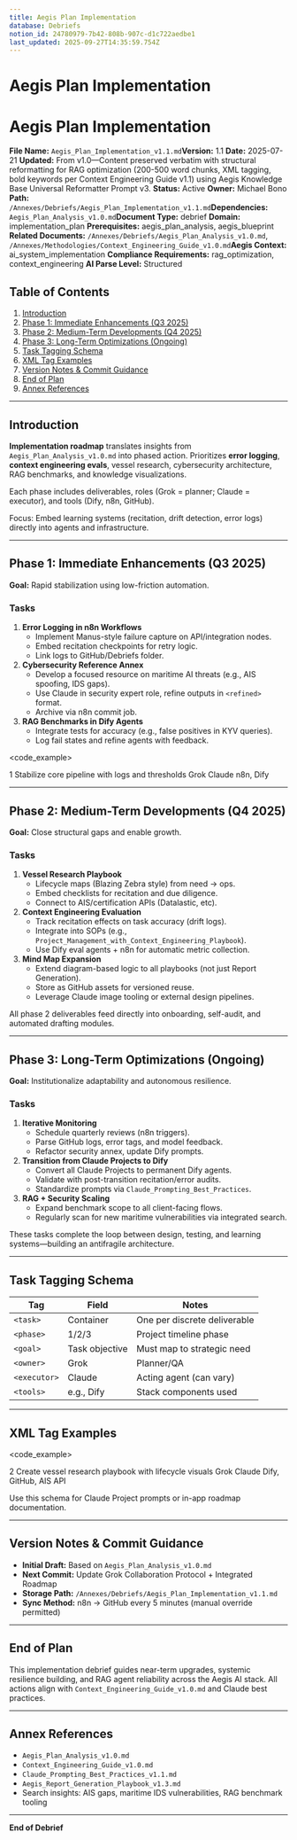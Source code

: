 ```yaml
---
title: Aegis Plan Implementation
database: Debriefs
notion_id: 24780979-7b42-808b-907c-d1c722aedbe1
last_updated: 2025-09-27T14:35:59.754Z
---
```


# Aegis Plan Implementation


# Aegis Plan Implementation


**File Name:** `Aegis_Plan_Implementation_v1.1.md`**Version:** 1.1
**Date:** 2025-07-21
**Updated:** From v1.0—Content preserved verbatim with structural reformatting for RAG optimization (200-500 word chunks, XML tagging, bold keywords per Context Engineering Guide v1.1) using Aegis Knowledge Base Universal Reformatter Prompt v3.
**Status:** Active
**Owner:** Michael Bono
**Path:** `/Annexes/Debriefs/Aegis_Plan_Implementation_v1.1.md`**Dependencies:** `Aegis_Plan_Analysis_v1.0.md`**Document Type:** debrief
**Domain:** implementation\_plan
**Prerequisites:** aegis\_plan\_analysis, aegis\_blueprint
**Related Documents:** `/Annexes/Debriefs/Aegis_Plan_Analysis_v1.0.md`, `/Annexes/Methodologies/Context_Engineering_Guide_v1.0.md`**Aegis Context:** ai\_system\_implementation
**Compliance Requirements:** rag\_optimization, context\_engineering
**AI Parse Level:** Structured


## Table of Contents

1. [Introduction](https://www.notion.so/238809797b4280eb8ebedc8831cecb0d?v=238809797b428016b5d0000c8a271427&p=247809797b42808b907cd1c722aedbe1&pm=s#introduction)
2. [Phase 1: Immediate Enhancements (Q3 2025)](https://www.notion.so/238809797b4280eb8ebedc8831cecb0d?v=238809797b428016b5d0000c8a271427&p=247809797b42808b907cd1c722aedbe1&pm=s#phase-1-immediate-enhancements-q3-2025)
3. [Phase 2: Medium-Term Developments (Q4 2025)](https://www.notion.so/238809797b4280eb8ebedc8831cecb0d?v=238809797b428016b5d0000c8a271427&p=247809797b42808b907cd1c722aedbe1&pm=s#phase-2-medium-term-developments-q4-2025)
4. [Phase 3: Long-Term Optimizations (Ongoing)](https://www.notion.so/238809797b4280eb8ebedc8831cecb0d?v=238809797b428016b5d0000c8a271427&p=247809797b42808b907cd1c722aedbe1&pm=s#phase-3-long-term-optimizations-ongoing)
5. [Task Tagging Schema](https://www.notion.so/238809797b4280eb8ebedc8831cecb0d?v=238809797b428016b5d0000c8a271427&p=247809797b42808b907cd1c722aedbe1&pm=s#task-tagging-schema)
6. [XML Tag Examples](https://www.notion.so/238809797b4280eb8ebedc8831cecb0d?v=238809797b428016b5d0000c8a271427&p=247809797b42808b907cd1c722aedbe1&pm=s#xml-tag-examples)
7. [Version Notes & Commit Guidance](https://www.notion.so/238809797b4280eb8ebedc8831cecb0d?v=238809797b428016b5d0000c8a271427&p=247809797b42808b907cd1c722aedbe1&pm=s#version-notes--commit-guidance)
8. [End of Plan](https://www.notion.so/238809797b4280eb8ebedc8831cecb0d?v=238809797b428016b5d0000c8a271427&p=247809797b42808b907cd1c722aedbe1&pm=s#end-of-plan)
9. [Annex References](https://www.notion.so/238809797b4280eb8ebedc8831cecb0d?v=238809797b428016b5d0000c8a271427&p=247809797b42808b907cd1c722aedbe1&pm=s#annex-references)

---


## Introduction


**Implementation roadmap** translates insights from `Aegis_Plan_Analysis_v1.0.md` into phased action. Prioritizes **error logging**, **context engineering evals**, vessel research, cybersecurity architecture, RAG benchmarks, and knowledge visualizations.


<important>


Each phase includes deliverables, roles (Grok = planner; Claude = executor), and tools (Dify, n8n, GitHub).


</important>


Focus: Embed learning systems (recitation, drift detection, error logs) directly into agents and infrastructure.


---


## Phase 1: Immediate Enhancements (Q3 2025)


**Goal:** Rapid stabilization using low-friction automation.


### Tasks

1. **Error Logging in n8n Workflows**
    - Implement Manus-style failure capture on API/integration nodes.
    - Embed recitation checkpoints for retry logic.
    - Link logs to GitHub/Debriefs folder.
2. **Cybersecurity Reference Annex**
    - Develop a focused resource on maritime AI threats (e.g., AIS spoofing, IDS gaps).
    - Use Claude in security expert role, refine outputs in `<refined>` format.
    - Archive via n8n commit job.
3. **RAG Benchmarks in Dify Agents**
    - Integrate tests for accuracy (e.g., false positives in KYV queries).
    - Log fail states and refine agents with feedback.

\<code\_example>


<task>
<phase>1</phase>
<goal>Stabilize core pipeline with logs and thresholds</goal>
<owner>Grok</owner>
<executor>Claude</executor>
<tools>n8n, Dify</tools>
</task>
</code_example>


---


## Phase 2: Medium-Term Developments (Q4 2025)


**Goal:** Close structural gaps and enable growth.


### Tasks

1. **Vessel Research Playbook**
    - Lifecycle maps (Blazing Zebra style) from need → ops.
    - Embed checklists for recitation and due diligence.
    - Connect to AIS/certification APIs (Datalastic, etc).
2. **Context Engineering Evaluation**
    - Track recitation effects on task accuracy (drift logs).
    - Integrate into SOPs (e.g., `Project_Management_with_Context_Engineering_Playbook`).
    - Use Dify eval agents + n8n for automatic metric collection.
3. **Mind Map Expansion**
    - Extend diagram-based logic to all playbooks (not just Report Generation).
    - Store as GitHub assets for versioned reuse.
    - Leverage Claude image tooling or external design pipelines.

<important>


All phase 2 deliverables feed directly into onboarding, self-audit, and automated drafting modules.


</important>


---


## Phase 3: Long-Term Optimizations (Ongoing)


**Goal:** Institutionalize adaptability and autonomous resilience.


### Tasks

1. **Iterative Monitoring**
    - Schedule quarterly reviews (n8n triggers).
    - Parse GitHub logs, error tags, and model feedback.
    - Refactor security annex, update Dify prompts.
2. **Transition from Claude Projects to Dify**
    - Convert all Claude Projects to permanent Dify agents.
    - Validate with post-transition recitation/error audits.
    - Standardize prompts via `Claude_Prompting_Best_Practices`.
3. **RAG + Security Scaling**
    - Expand benchmark scope to all client-facing flows.
    - Regularly scan for new maritime vulnerabilities via integrated search.

<answer>


These tasks complete the loop between design, testing, and learning systems—building an antifragile architecture.


</answer>


---


## Task Tagging Schema


| Tag          | Field          | Notes                        |
| ------------ | -------------- | ---------------------------- |
| `<task>`     | Container      | One per discrete deliverable |
| `<phase>`    | 1/2/3          | Project timeline phase       |
| `<goal>`     | Task objective | Must map to strategic need   |
| `<owner>`    | Grok           | Planner/QA                   |
| `<executor>` | Claude         | Acting agent (can vary)      |
| `<tools>`    | e.g., Dify     | Stack components used        |


---


## XML Tag Examples


\<code\_example>


<task>
<phase>2</phase>
<goal>Create vessel research playbook with lifecycle visuals</goal>
<owner>Grok</owner>
<executor>Claude</executor>
<tools>Dify, GitHub, AIS API</tools>
</task>
</code_example>


<thinking>


Use this schema for Claude Project prompts or in-app roadmap documentation.


</thinking>


---


## Version Notes & Commit Guidance

- **Initial Draft:** Based on `Aegis_Plan_Analysis_v1.0.md`
- **Next Commit:** Update Grok Collaboration Protocol + Integrated Roadmap
- **Storage Path:** `/Annexes/Debriefs/Aegis_Plan_Implementation_v1.1.md`
- **Sync Method:** n8n → GitHub every 5 minutes (manual override permitted)

---


## End of Plan


This implementation debrief guides near-term upgrades, systemic resilience building, and RAG agent reliability across the Aegis AI stack. All actions align with `Context_Engineering_Guide_v1.0.md` and Claude best practices.


---


## Annex References

- `Aegis_Plan_Analysis_v1.0.md`
- `Context_Engineering_Guide_v1.0.md`
- `Claude_Prompting_Best_Practices_v1.1.md`
- `Aegis_Report_Generation_Playbook_v1.3.md`
- Search insights: AIS gaps, maritime IDS vulnerabilities, RAG benchmark tooling

---


**End of Debrief**

